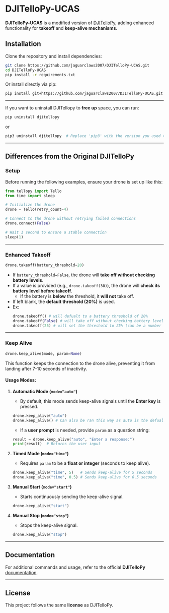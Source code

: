 # DJITelloPy-UCAS  

**DJITelloPy-UCAS** is a modified version of [DJITelloPy](https://github.com/damiafuentes/DJITelloPy), adding enhanced functionality for **takeoff** and **keep-alive mechanisms**.  

## Installation  

Clone the repository and install dependencies:  
```sh
git clone https://github.com/jaguarclaws2007/DJITelloPy-UCAS.git
cd DJITelloPy-UCAS
pip install -r requirements.txt
```  

Or install directly via pip:  
```sh
pip install git+https://github.com/jaguarclaws2007/DJITelloPy-UCAS.git
```  
---

If you want to uninstall DJITellopy to **free up** space, you can run: 

```sh
pip uninstall djitellopy
```
or  
```sh
pip3 uninstall djitellopy  # Replace 'pip3' with the version you used to install djitellopy
```

---

## **Differences from the Original DJITelloPy**  

### **Setup**  
Before running the following examples, ensure your drone is set up like this:  

```python
from tellopy import Tello
from time import sleep  

# Initialize the drone  
drone = Tello(retry_count=4)  

# Connect to the drone without retrying failed connections  
drone.connect(False)  

# Wait 1 second to ensure a stable connection  
sleep(1)  
```

---

### **Enhanced Takeoff**  
```python
drone.takeoff(battery_threshold=20)
```
- If `battery_threshold=False`, the drone will **take off without checking battery levels**.  
- If a value is provided (e.g., `drone.takeoff(30)`), the drone will **check its battery level before takeoff**.  
  - If the battery is **below** the threshold, it **will not** take off.  
- If left blank, the **default threshold (20%)** is used.  
- Ex:
   ```python
   drone.takeoff() # will defualt to a battery threshold of 20%
   drone.takeoff(False) # will take off without checking battery levels
   drone.takeoff(25) # will set the threshold to 25% (can be a number 1-100)
   ```

---

### **Keep Alive**  
```python
drone.keep_alive(mode, param=None)
```
This function keeps the connection to the drone alive, preventing it from landing after 7-10 seconds of inactivity.  

#### **Usage Modes:**  

1. **Automatic Mode (`mode="auto"`)**  
   - By default, this mode sends keep-alive signals until the **Enter key** is pressed.  
   ```python
   drone.keep_alive("auto")
   drone.keep_alive() # Can also be ran this way as auto is the defualt mode.
   ```
   - If a **user prompt** is needed, provide `param` as a question string:  
   ```python
   result = drone.keep_alive("auto", "Enter a response:")  
   print(result)  # Returns the user input
   ```

2. **Timed Mode (`mode="time"`)**  
   - Requires `param` to be a **float or integer** (seconds to keep alive).  
   ```python
   drone.keep_alive("time", 5)   # Sends keep-alive for 5 seconds  
   drone.keep_alive("time", 0.5) # Sends keep-alive for 0.5 seconds  
   ```

3. **Manual Start (`mode="start"`)**  
   - Starts continuously sending the keep-alive signal.  
   ```python
   drone.keep_alive("start")  
   ```

4. **Manual Stop (`mode="stop"`)**  
   - Stops the keep-alive signal.  
   ```python
   drone.keep_alive("stop")  
   ```

---

## **Documentation**  

For additional commands and usage, refer to the official **DJITelloPy** [documentation](https://djitellopy.readthedocs.io/en/latest/tello).  

---

## **License**  

This project follows the same **license** as DJITelloPy.  
